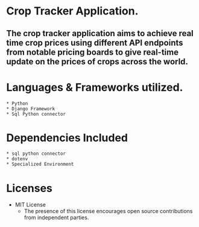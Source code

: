# Crop Tracker Application.

   ## The crop tracker application aims to achieve real time crop prices using different API endpoints from notable pricing boards to give real-time update on the prices of crops across the world.

# Languages & Frameworks utilized.
    * Python
    * Django Framework
    * Sql Python connector

# Dependencies Included
    * sql python connector
    * dotenv
    * Specialized Environment

# Licenses
 * MIT License
    * The presence of this license encourages open source contributions from independent parties.

# 
